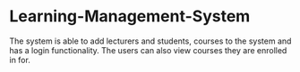 # Learning-Management-System

The system is able to add lecturers and students, courses to the system and has a login functionality. The users can also view courses they are enrolled in for.
